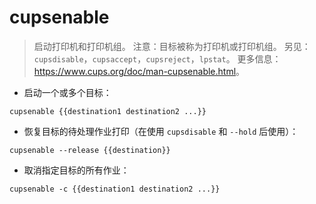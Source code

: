 # cupsenable

> 启动打印机和打印机组。
> 注意：目标被称为打印机或打印机组。
> 另见：`cupsdisable`，`cupsaccept`，`cupsreject`，`lpstat`。
> 更多信息：<https://www.cups.org/doc/man-cupsenable.html>。

- 启动一个或多个目标：

`cupsenable {{destination1 destination2 ...}}`

- 恢复目标的待处理作业打印（在使用 `cupsdisable` 和 `--hold` 后使用）：

`cupsenable --release {{destination}}`

- 取消指定目标的所有作业：

`cupsenable -c {{destination1 destination2 ...}}`